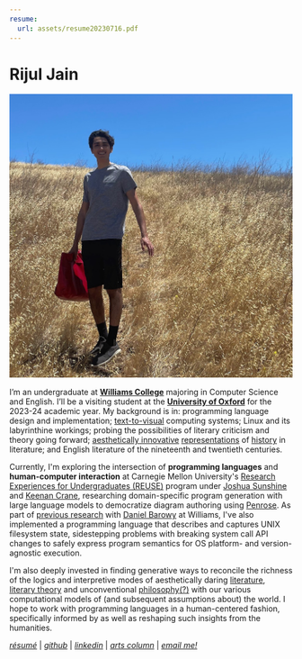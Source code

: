 ```yaml
---
resume:
  url: assets/resume20230716.pdf
---
```


# Rijul Jain

![me](assets/rijul-on-the-web.jpg) 

I’m an undergraduate at [**Williams College**](https://www.williams.edu/) majoring in Computer Science and English. I’ll be a visiting student at the [**University of Oxford**](https://www.exeter.ox.ac.uk/) for the 2023-24 academic year. My background is in: programming language design and implementation; [text-to-visual](https://github.com/rjainrjain/PixelPunk) computing systems; Linux and its labyrinthine workings; probing the possibilities of literary criticism and theory going forward; [aesthetically innovative](https://catalog.williams.edu/2223/engl/detail/?strm=1231&cn=318&crsid=021029&req_year=23) [representations](https://catalog.williams.edu/2223/engl/detail/?strm=1233&cn=483&crsid=018164&req_year=0) of [history](https://catalog.williams.edu/2122/engl/detail/?strm=1223&cn=402&crsid=020281&req_year=22) in literature; and English literature of the nineteenth and twentieth centuries.

Currently, I'm exploring the intersection of **programming languages** and **human-computer interaction** at Carnegie Mellon University's [Research Experiences for Undergraduates (REUSE)](https://www.cmu.edu/scs/s3d/reuse/) program under [Joshua Sunshine](https://www.cs.cmu.edu/~jssunshi/) and [Keenan Crane](https://www.cs.cmu.edu/~kmcrane/), researching domain-specific program generation with large language models to democratize diagram authoring using [Penrose](https://penrose.cs.cmu.edu/). As part of [previous research](assets/bitfridge-poster.pdf) with [Daniel Barowy](http://www.cs.williams.edu/~dbarowy/) at Williams, I've also implemented a programming language that describes and captures UNIX filesystem state, sidestepping problems with breaking system call API changes to safely express program semantics for OS platform- and version-agnostic execution.

I'm also deeply invested in finding generative ways to reconcile the richness of the logics and interpretive modes of aesthetically daring [literature](https://www.ndbooks.com/book/the-rings-of-saturn/), [literary theory](https://thecharnelhouse.org/wp-content/uploads/2017/09/Fredric-Jameson-The-Antinomies-of-Realism-2015.pdf) and unconventional [philosophy](https://files.libcom.org/files/A%20Thousand%20Plateaus.pdf)[(?)](https://seansturm.files.wordpress.com/2012/06/benjamin-theses-on-the-philosophy-of-history.pdf) with our various computational models of (and subsequent assumptions about) the world. I hope to work with programming languages in a human-centered fashion, specifically informed by as well as reshaping such insights from the humanities.

[_résumé_]({{page.resume.url}}) | [_github_](https://github.com/rjainrjain) | [_linkedin_](https://www.linkedin.com/in/rijul-jn/) | [_arts column_](https://williamsrecord.com/staff_name/rijul-jain/) | [_email me!_](mailto:rijul.jain@williams.edu)
